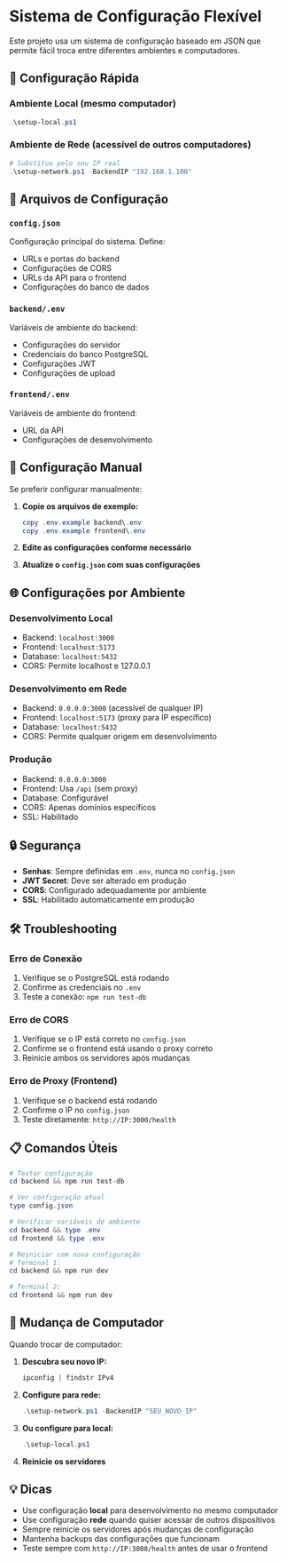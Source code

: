 # Sistema de Configuração Flexível

Este projeto usa um sistema de configuração baseado em JSON que permite fácil troca entre diferentes ambientes e computadores.

## 🚀 Configuração Rápida

### Ambiente Local (mesmo computador)
```powershell
.\setup-local.ps1
```

### Ambiente de Rede (acessível de outros computadores)
```powershell
# Substitua pelo seu IP real
.\setup-network.ps1 -BackendIP "192.168.1.100"
```

## 📁 Arquivos de Configuração

### `config.json`
Configuração principal do sistema. Define:
- URLs e portas do backend
- Configurações de CORS
- URLs da API para o frontend
- Configurações do banco de dados

### `backend/.env`
Variáveis de ambiente do backend:
- Configurações do servidor
- Credenciais do banco PostgreSQL
- Configurações JWT
- Configurações de upload

### `frontend/.env`
Variáveis de ambiente do frontend:
- URL da API
- Configurações de desenvolvimento

## 🔧 Configuração Manual

Se preferir configurar manualmente:

1. **Copie os arquivos de exemplo:**
   ```powershell
   copy .env.example backend\.env
   copy .env.example frontend\.env
   ```

2. **Edite as configurações conforme necessário**

3. **Atualize o `config.json` com suas configurações**

## 🌐 Configurações por Ambiente

### Desenvolvimento Local
- Backend: `localhost:3000`
- Frontend: `localhost:5173`
- Database: `localhost:5432`
- CORS: Permite localhost e 127.0.0.1

### Desenvolvimento em Rede
- Backend: `0.0.0.0:3000` (acessível de qualquer IP)
- Frontend: `localhost:5173` (proxy para IP específico)
- Database: `localhost:5432`
- CORS: Permite qualquer origem em desenvolvimento

### Produção
- Backend: `0.0.0.0:3000`
- Frontend: Usa `/api` (sem proxy)
- Database: Configurável
- CORS: Apenas domínios específicos
- SSL: Habilitado

## 🔒 Segurança

- **Senhas**: Sempre definidas em `.env`, nunca no `config.json`
- **JWT Secret**: Deve ser alterado em produção
- **CORS**: Configurado adequadamente por ambiente
- **SSL**: Habilitado automaticamente em produção

## 🛠️ Troubleshooting

### Erro de Conexão
1. Verifique se o PostgreSQL está rodando
2. Confirme as credenciais no `.env`
3. Teste a conexão: `npm run test-db`

### Erro de CORS
1. Verifique se o IP está correto no `config.json`
2. Confirme se o frontend está usando o proxy correto
3. Reinicie ambos os servidores após mudanças

### Erro de Proxy (Frontend)
1. Verifique se o backend está rodando
2. Confirme o IP no `config.json`
3. Teste diretamente: `http://IP:3000/health`

## 📋 Comandos Úteis

```powershell
# Testar configuração
cd backend && npm run test-db

# Ver configuração atual
type config.json

# Verificar variáveis de ambiente
cd backend && type .env
cd frontend && type .env

# Reiniciar com nova configuração
# Terminal 1:
cd backend && npm run dev

# Terminal 2:
cd frontend && npm run dev
```

## 🔄 Mudança de Computador

Quando trocar de computador:

1. **Descubra seu novo IP:**
   ```powershell
   ipconfig | findstr IPv4
   ```

2. **Configure para rede:**
   ```powershell
   .\setup-network.ps1 -BackendIP "SEU_NOVO_IP"
   ```

3. **Ou configure para local:**
   ```powershell
   .\setup-local.ps1
   ```

4. **Reinicie os servidores**

## 💡 Dicas

- Use configuração **local** para desenvolvimento no mesmo computador
- Use configuração **rede** quando quiser acessar de outros dispositivos
- Sempre reinicie os servidores após mudanças de configuração
- Mantenha backups das configurações que funcionam
- Teste sempre com `http://IP:3000/health` antes de usar o frontend